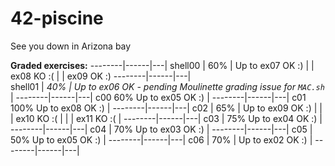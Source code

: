 # 42-piscine



See you down in Arizona bay

**Graded exercises:**
--------|------|---|
shell00 |  60% | Up to ex07 OK :)
        |      | ex08 KO :(
        |      | ex09 OK :)
--------|------|---|        
shell01 | *40% | Up to ex06 OK - pending Moulinette grading issue for `MAC.sh`* |
--------|------|---|
c00       60%   Up to ex05 OK :) |
--------|------|---|
c01       100%  Up to ex08 OK :) |
--------|------|---|
c02     |  65% |  Up to ex09 OK :) |
        |      |        ex10 KO :( |
        |      |        ex11 KO :( |
--------|------|---|
c03     |  75%   Up to ex04 OK :) |
--------|------|---|
c04     |  70%   Up to ex03 OK :) |
--------|------|---|
c05     |  50%   Up to ex05 OK :) |
--------|------|---|
c06     |  70% |  Up to ex02 OK :) |
--------|------|---|
